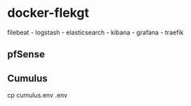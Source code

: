 # docker-flekgt

filebeat - logstash - elasticsearch - kibana - grafana - traefik

## pfSense


## Cumulus

cp cumulus.env .env
